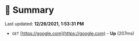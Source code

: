 # 📖 Summary
Last updated: **12/26/2021, 1:53:31 PM**

- `GET` [https://google.com](https://google.com) - **Up** (207ms)
